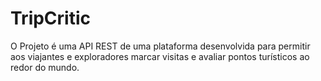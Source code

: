 # TripCritic
O Projeto é uma API REST de uma plataforma desenvolvida para permitir aos viajantes e exploradores marcar visitas e avaliar pontos turísticos ao redor do mundo.
